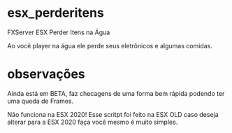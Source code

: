 # esx_perderitens
FXServer ESX Perder Itens na Água

Ao você player na água ele perde seus eletrônicos
e algumas comidas.

# observações
Ainda está em BETA, faz checagens de uma forma bem rápida 
podendo ter uma queda de Frames.

Não funciona na ESX 2020! 
Esse scritpt foi feito na ESX OLD caso deseja alterar
para a ESX 2020 faça você mesmo é muito simples.
